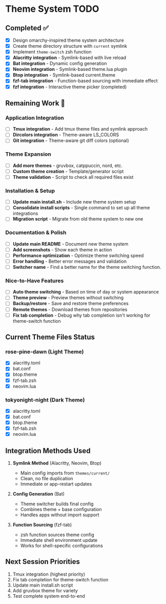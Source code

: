 # Theme System TODO

## Completed ✅

- [x] Design omarchy-inspired theme system architecture
- [x] Create theme directory structure with `current` symlink
- [x] Implement `theme-switch` zsh function
- [x] **Alacritty integration** - Symlink-based with live reload
- [x] **Bat integration** - Dynamic config generation  
- [x] **Neovim integration** - Symlink-based theme.lua plugin
- [x] **Btop integration** - Symlink-based current.theme
- [x] **fzf-tab integration** - Function-based sourcing with immediate effect
- [x] **fzf integration** - Interactive theme picker (completed)

## Remaining Work 🚧

### Application Integration

- [ ] **Tmux integration** - Add tmux theme files and symlink approach
- [ ] **Dircolors integration** - Theme-aware LS_COLORS
- [ ] **Git integration** - Theme-aware git diff colors (optional)

### Theme Expansion

- [ ] **Add more themes** - gruvbox, catppuccin, nord, etc.
- [ ] **Custom theme creation** - Template/generator script
- [ ] **Theme validation** - Script to check all required files exist

### Installation & Setup

- [ ] **Update main install.sh** - Include new theme system setup
- [ ] **Consolidate install scripts** - Single command to set up all theme integrations
- [ ] **Migration script** - Migrate from old theme system to new one

### Documentation & Polish

- [ ] **Update main README** - Document new theme system
- [ ] **Add screenshots** - Show each theme in action
- [ ] **Performance optimization** - Optimize theme switching speed
- [ ] **Error handling** - Better error messages and validation
- [ ] **Switcher name** - Find a better name for the theme switching function.

### Nice-to-Have Features

- [ ] **Auto theme switching** - Based on time of day or system appearance
- [ ] **Theme preview** - Preview themes without switching
- [ ] **Backup/restore** - Save and restore theme preferences
- [ ] **Remote themes** - Download themes from repositories
- [ ] **Fix tab completion** - Debug why tab completion isn't working for theme-switch function

## Current Theme Files Status

### rose-pine-dawn (Light Theme)

- [x] alacritty.toml
- [x] bat.conf  
- [x] btop.theme
- [x] fzf-tab.zsh
- [x] neovim.lua

### tokyonight-night (Dark Theme)  

- [x] alacritty.toml
- [x] bat.conf
- [x] btop.theme  
- [x] fzf-tab.zsh
- [x] neovim.lua

## Integration Methods Used

1. **Symlink Method** (Alacritty, Neovim, Btop)
   - Main config imports from `themes/current/`
   - Clean, no file duplication
   - Immediate or app-restart updates

2. **Config Generation** (Bat)
   - Theme switcher builds final config
   - Combines theme + base configuration
   - Handles apps without import support

3. **Function Sourcing** (fzf-tab)
   - zsh function sources theme config
   - Immediate shell environment update
   - Works for shell-specific configurations

## Next Session Priorities

1. Tmux integration (highest priority)
2. Fix tab completion for theme-switch function
3. Update main install.sh script  
4. Add gruvbox theme for variety
5. Test complete system end-to-end

